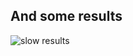 And some results
----------------

![slow results](gautier.github.com/xor128_benchmark/results_fast.png)
